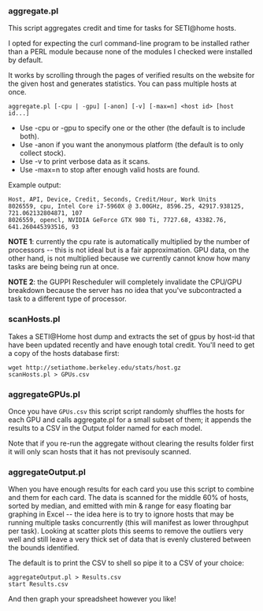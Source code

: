 ### aggregate.pl

This script aggregates credit and time for tasks for SETI@home hosts.

I opted for expecting the curl command-line program to be installed rather than a PERL module because none of the modules I checked were installed by default.

It works by scrolling through the pages of verified results on the website for the given
host and generates statistics. You can pass multiple hosts at once.

```
aggregate.pl [-cpu | -gpu] [-anon] [-v] [-max=n] <host id> [host id...]
```
* Use -cpu or -gpu to specify one or the other (the default is to include both).
* Use -anon if you want the anonymous platform (the default is to only collect stock).
* Use -v to print verbose data as it scans.
* Use -max=n to stop after enough valid hosts are found.

Example output:
```
Host, API, Device, Credit, Seconds, Credit/Hour, Work Units
8026559, cpu, Intel Core i7-5960X @ 3.00GHz, 8596.25, 42917.938125, 721.062132804871, 107
8026559, opencl, NVIDIA GeForce GTX 980 Ti, 7727.68, 43382.76, 641.260445393516, 93
```
**NOTE 1**: currently the cpu rate is automatically multiplied by the number of processors -- this is not ideal but is a fair approximation. GPU data, on the other hand, is not multiplied because we currently cannot know how many tasks are being being run at once.

**NOTE 2**: the GUPPI Rescheduler will completely invalidate the CPU/GPU breakdown because the server has no idea that you've subcontracted a task to a different type of processor.

### scanHosts.pl

Takes a SETI@Home host dump and extracts the set of gpus by host-id that have
been updated recently and have enough total credit. You'll need to get a copy of the hosts database first:

```
wget http://setiathome.berkeley.edu/stats/host.gz  
scanHosts.pl > GPUs.csv
```

### aggregateGPUs.pl

Once you have `GPUs.csv` this script script randomly shuffles the hosts for each GPU and calls aggregate.pl for a small subset of them; it appends the results to a CSV in the Output folder named for each model. 

Note that if you re-run the aggregate without clearing the results folder first it will only scan hosts that it has not previsouly scanned. 

### aggregateOutput.pl

When you have enough results for each card you use this script to combine and them for each card. The data is scanned for the middle 60% of hosts, sorted by median, and emitted with min & range for easy floating bar graphing in Excel -- the idea here is to try to ignore hosts that may be running multiple tasks concurrently (this will manifest as lower throughput per task). Looking at scatter plots this seems to remove the outliers very well and still leave a very thick set of data that is evenly clustered between the bounds identified.

The default is to print the CSV to shell so pipe it to a CSV of your choice:

```
aggregateOutput.pl > Results.csv
start Results.csv
````

And then graph your spreadsheet however you like! 
